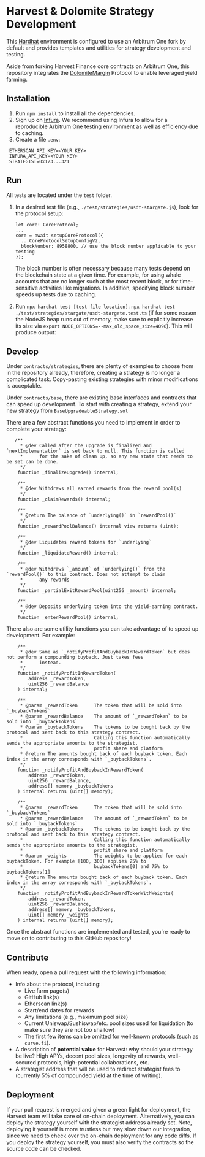 # Harvest & Dolomite Strategy Development

This [Hardhat](https://hardhat.org/) environment is configured to use an Arbitrum One fork by default and provides
templates and utilities for strategy development and testing.

Aside from forking Harvest Finance core contracts on Arbitrum One, this repository integrates
the [DolomiteMargin](https://github.com/dolomite-exchange/dolomite-margin) Protocol to enable leveraged yield farming.

## Installation

1. Run `npm install` to install all the dependencies.
2. Sign up on [Infura](https://infura.io/register). We recommend using Infura to allow for a reproducible Arbitrum One
   testing environment as well as efficiency due to caching.
3. Create a file `.env`:

  ```
   ETHERSCAN_API_KEY=<YOUR KEY>
   INFURA_API_KEY=<YOUR KEY>
   STRATEGIST=0x123...321
  ```

## Run

All tests are located under the `test` folder.

1. In a desired test file (e.g., `./test/strategies/usdt-stargate.js`), look for the protocol setup:
    ```
   let core: CoreProtocol;
   ...
    core = await setupCoreProtocol({
      ...CoreProtocolSetupConfigV2,
      blockNumber: 8958800, // use the block number applicable to your testing
    });
    ```
   The block number is often necessary because many tests depend on the blockchain state at a given time. For example,
   for using whale accounts that are no longer such at the most recent block, or for time-sensitive activities like
   migrations. In addition, specifying block number speeds up tests due to caching.

2. Run `npx hardhat test [test file location]`: `npx hardhat test ./test/strategies/stargate/usdt-stargate.test.ts` (if
   for some reason the NodeJS heap runs out of memory, make sure to explicitly increase its size
   via `export NODE_OPTIONS=--max_old_space_size=4096`). This will produce output:

## Develop

Under `contracts/strategies`, there are plenty of examples to choose from in the repository already, therefore, creating
a strategy is no longer a complicated task. Copy-pasting existing strategies with minor modifications is acceptable.

Under `contracts/base`, there are existing base interfaces and contracts that can speed up development. To start with
creating a strategy, extend your new strategy from `BaseUpgradeableStrategy.sol`

There are a few abstract functions you need to implement in order to complete your strategy:

```solidity
   /**
     * @dev Called after the upgrade is finalized and `nextImplementation` is set back to null. This function is called
     *      for the sake of clean up, so any new state that needs to be set can be done.
     */
    function _finalizeUpgrade() internal;
```

```solidity
    /**
     * @dev Withdraws all earned rewards from the reward pool(s)
     */
    function _claimRewards() internal;
```

```solidity
    /**
     * @return The balance of `underlying()` in `rewardPool()`
     */
    function _rewardPoolBalance() internal view returns (uint);
```

```solidity
    /**
     * @dev Liquidates reward tokens for `underlying`
     */
    function _liquidateReward() internal;
```

```solidity
    /**
     * @dev Withdraws `_amount` of `underlying()` from the `rewardPool()` to this contract. Does not attempt to claim
     *      any rewards
     */
    function _partialExitRewardPool(uint256 _amount) internal;
```

```solidity
    /**
     * @dev Deposits underlying token into the yield-earning contract.
     */
    function _enterRewardPool() internal;
```

There also are some utility functions you can take advantage of to speed up development. For example:

```solidity
    /**
     * @dev Same as `_notifyProfitAndBuybackInRewardToken` but does not perform a compounding buyback. Just takes fees
     *      instead.
     */
    function _notifyProfitInRewardToken(
        address _rewardToken,
        uint256 _rewardBalance
    ) internal;
```

```solidity
    /**
     * @param _rewardToken      The token that will be sold into `_buybackTokens`
     * @param _rewardBalance    The amount of `_rewardToken` to be sold into `_buybackTokens`
     * @param _buybackTokens    The tokens to be bought back by the protocol and sent back to this strategy contract.
     *                          Calling this function automatically sends the appropriate amounts to the strategist,
     *                          profit share and platform
     * @return The amounts bought back of each buyback token. Each index in the array corresponds with `_buybackTokens`.
     */
    function _notifyProfitAndBuybackInRewardToken(
        address _rewardToken,
        uint256 _rewardBalance,
        address[] memory _buybackTokens
    ) internal returns (uint[] memory);
```

```solidity
    /**
     * @param _rewardToken      The token that will be sold into `_buybackTokens`
     * @param _rewardBalance    The amount of `_rewardToken` to be sold into `_buybackTokens`
     * @param _buybackTokens    The tokens to be bought back by the protocol and sent back to this strategy contract.
     *                          Calling this function automatically sends the appropriate amounts to the strategist,
     *                          profit share and platform
     * @param _weights          The weights to be applied for each buybackToken. For example [100, 300] applies 25% to
     *                          buybackTokens[0] and 75% to buybackTokens[1]
     * @return The amounts bought back of each buyback token. Each index in the array corresponds with `_buybackTokens`.
     */
    function _notifyProfitAndBuybackInRewardTokenWithWeights(
        address _rewardToken,
        uint256 _rewardBalance,
        address[] memory _buybackTokens,
        uint[] memory _weights
    ) internal returns (uint[] memory);
```

Once the abstract functions are implemented and tested, you're ready to move on to contributing to this GitHub
repository!

## Contribute

When ready, open a pull request with the following information:

- Info about the protocol, including:
    - Live farm page(s)
    - GitHub link(s)
    - Etherscan link(s)
    - Start/end dates for rewards
    - Any limitations (e.g., maximum pool size)
    - Current Uniswap/Sushiswap/etc. pool sizes used for liquidation (to make sure they are not too shallow)
    - The first few items can be omitted for well-known protocols (such as `curve.fi`).
- A description of **potential value** for Harvest: why should your strategy be live? High APYs, decent pool sizes,
  longevity of rewards, well-secured protocols, high-potential collaborations, etc.
- A strategist address that will be used to redirect strategist fees to (currently 5% of compounded yield at the time of
  writing).

## Deployment

If your pull request is merged and given a green light for deployment, the Harvest team will take care of on-chain
deployment. Alternatively, you can deploy the strategy yourself with the strategist address already set. Note, deploying
it yourself is more trustless but may slow down our integration, since we need to check over the on-chain deployment for
any code diffs. If you deploy the strategy yourself, you must also verify the contracts so the source code can be
checked.  
